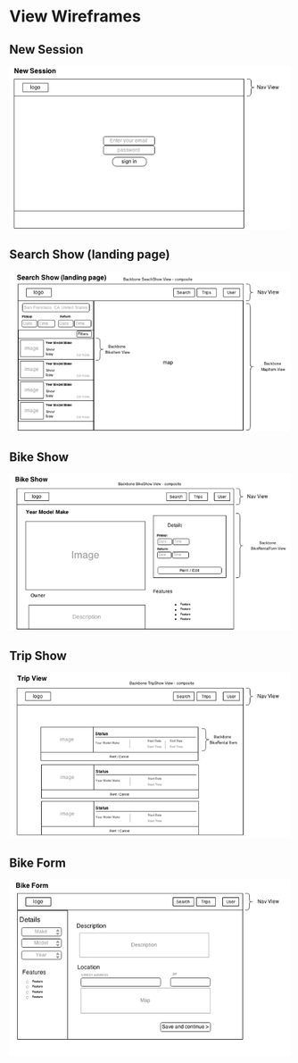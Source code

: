 # View Wireframes

## New Session
![new-session]

## Search Show (landing page)
![search-show]

## Bike Show
![bike-show]

## Trip Show
![trip-show]

## Bike Form
![bike-form]

[new-session]: ./wireframes/new_session.png
[search-show]: ./wireframes/search_show.png
[bike-show]: ./wireframes/bike_show.png
[trip-show]: ./wireframes/trip_show.png
[bike-form]: ./wireframes/bike_form.png
